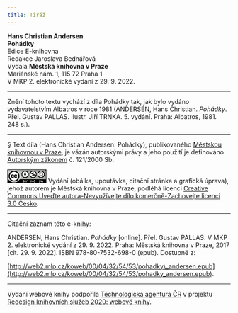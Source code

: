 ```yaml
---
title: Tiráž
---
```


**Hans Christian Andersen**  
**Pohádky**  
Edice E-knihovna  
Redakce Jaroslava Bednářová  
Vydala **Městská knihovna v Praze**  
Mariánské nám. 1, 115 72 Praha 1  
V MKP 2. elektronické vydání z 29. 9. 2022.

***

Znění tohoto textu vychází z díla Pohádky tak, jak bylo vydáno vydavatelstvím Albatros v roce 1981 (ANDERSEN, Hans Christian. _Pohádky_. Přel. Gustav PALLAS. Ilustr. Jiří TRNKA. 5. vydání. Praha: Albatros, 1981. 248 s.).

***

§
Text díla (Hans Christian Andersen: Pohádky), publikovaného [Městskou knihovnou v Praze](http://www.mlp.cz/), je vázán autorskými právy a jeho použití je definováno [Autorským zákonem](https://www.mkcr.cz/predpisy-zakonu-709.html) č. 121/2000 Sb.

[![](./resources/image001.jpg)](http://creativecommons.org/licenses/by-nc-sa/3.0/cz/)
Vydání (obálka, upoutávka, citační stránka a grafická úprava), jehož autorem je Městská knihovna v Praze, podléhá licenci [Creative Commons Uveďte autora-Nevyužívejte dílo komerčně-Zachovejte licenci 3.0 Česko](http://creativecommons.org/licenses/by-nc-sa/3.0/cz/).

***

Citační záznam této e-knihy:

ANDERSEN, Hans Christian. _Pohádky_ \[online\]. Přel. Gustav PALLAS. V MKP 2. elektronické vydání z 29. 9. 2022. Praha: Městská knihovna v Praze, 2017 \[cit. 29. 9. 2022]. ISBN 978-80-7532-698-0 (epub). Dostupné z:

[http://web2.mlp.cz/koweb/00/04/32/54/53/pohadky\_andersen.epub](http://web2.mlp.cz/koweb/00/04/32/54/53/pohadky_andersen.epub).

***

Vydání webové knihy podpořila [Technologická agentura ČR](https://www.tacr.cz/) v projektu [Redesign knihovních služeb 2020: webové knihy](https://starfos.tacr.cz/cs/project/TL04000391).